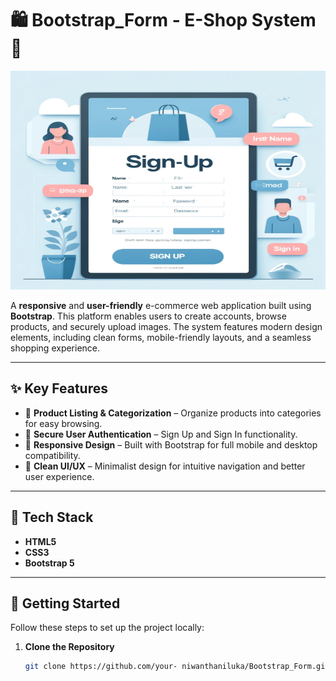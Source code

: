 # 🛍️ Bootstrap_Form - E-Shop System 🚀

<img src="image.webp" alt="E-Shop Screenshot" width="600" height="350">

A **responsive** and **user-friendly** e-commerce web application built using **Bootstrap**. This platform enables users to create accounts, browse products, and securely upload images. The system features modern design elements, including clean forms, mobile-friendly layouts, and a seamless shopping experience.

---

## ✨ Key Features

- 🛒 **Product Listing & Categorization** – Organize products into categories for easy browsing.
- 🔐 **Secure User Authentication** – Sign Up and Sign In functionality.
- 📱 **Responsive Design** – Built with Bootstrap for full mobile and desktop compatibility.
- 🎨 **Clean UI/UX** – Minimalist design for intuitive navigation and better user experience.


---

## 🔧 Tech Stack

- **HTML5**
- **CSS3**
- **Bootstrap 5**
---

## 🚀 Getting Started

Follow these steps to set up the project locally:

1. **Clone the Repository**  
   ```bash
   git clone https://github.com/your- niwanthaniluka/Bootstrap_Form.git
